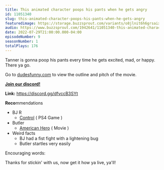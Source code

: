 ```yaml
---
title: This animated character poops his pants when he gets angry
id: 11051340
slug: this-animated-character-poops-his-pants-when-he-gets-angry
featuredimage: https://storage.buzzsprout.com/variants/o8jlnit6h6grsaix3s6v6cr4dlbq/60854458c4d1acdf4e1c2f79c4137142d85d78e379bdafbd69bd34c85f5819ad.jpg
audio: https://www.buzzsprout.com/1942641/11051340-this-animated-character-poops-his-pants-when-he-gets-angry.mp3
date: 2022-07-29T21:00:00.000-04:00
episodeNumber: 9
seasonNumber: 1
totalPlays: 176
---
```

Tanner is gonna poop his pants every time he gets excited, mad, or happy. There ya go.  
  
Go to [dudesfunny.com](https://www.dudesfunny.com/) to view the outline and pitch of the movie.

[**Join our discord!**](https://discord.gg/dfvccB3SYt)

**Link:** <https://discord.gg/dfvccB3SYt>

**Reco**mmendations

* BJ R  
   * [Control](https://store.playstation.com/en-us/product/UP4040-CUSA11461%5F00-CONTROLPREORDER1) ( PS4 Game )
* Butler  
   * [American Hero](https://tubitv.com/movies/514713/american-hero) ( Movie )
* Weird facts  
   * BJ had a fist fight with a lightening bug  
   * Butler startles very easily

Encouraging words:

Thanks for stickin' with us, now get it how ya live, ya'll!